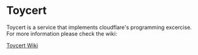 # Toycert
Toycert is a service that implements cloudflare's programming excercise. 
For more information please check the wiki:

[Toycert Wiki](https://github.com/sujaydatar/toycert/wiki)
